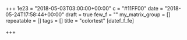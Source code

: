 +++
1e23 = "2018-05-03T03:00:00+00:00"
c = "#11FF00"
date = "2018-05-24T17:58:44+00:00"
draft = true
few_f = ""
my_matrix_group = []
repeatable = []
tags = []
title = "colortest"
[datef_f_fe]

+++
